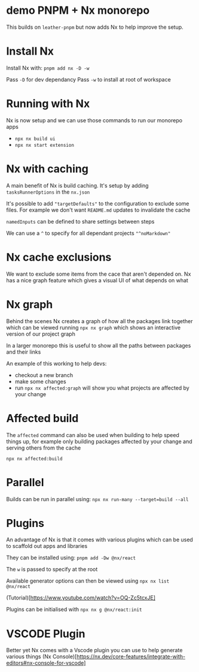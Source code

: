 # demo PNPM + Nx monorepo

This builds on `leather-pnpm` but now adds Nx to help improve the setup. 

# Install Nx
Install Nx with: `pnpm add nx -D -w`

Pass `-D` for dev dependancy
Pass `-w` to install at root of workspace

# Running with Nx

Nx is now setup and we can use those commands to run our monorepo apps
- `npx nx build ui`
- `npx nx start extension`

# Nx with caching

A main benefit of Nx is build caching. It's setup by adding `tasksRunnerOptions` in the `nx.json`

It's possible to add `"targetDefaults"` to the configuration to exclude some files. For example we don't want `README.md` updates to invalidate the cache

`namedInputs` can be defined to share settings between steps

We can use a `^` to specify for all dependant projects `"^noMarkdown"`

# Nx cache exclusions 

We want to exclude some items from the cace that aren't depended on. Nx has a nice graph feature which gives a visual UI of what depends on what

# Nx graph

Behind the scenes Nx creates a graph of how all the packages link together which can be viewed running `npx nx graph` which shows an interactive version of our project graph

In a larger monorepo this is useful to show all the paths between packages and their links

An example of this working to help devs:
- checkout a new branch
- make some changes
- run `npx nx affected:graph` will show you what projects are affected by your change

# Affected build

The `affected` command can also be used when building to help speed things up, for example only building packages affected by your change and serving others from the cache

`npx nx affected:build`

# Parallel

Builds can be run in parallel using: `npx nx run-many --target=build --all`

# Plugins

An advantage of Nx is that it comes with various plugins which can be used to scaffold out apps and libraries

They can be installed using:
`pnpm add -Dw @nx/react`

The `w` is passed to specify at the root

Available generator options can then be viewed using `npx nx list @nx/react`

(Tutorial)[https://www.youtube.com/watch?v=OQ-Zc5tcxJE]

Plugins can be initialised with `npx nx g @nx/react:init`

# VSCODE Plugin

Better yet Nx comes with a Vscode plugin you can use to help generate various things
(Nx Console)[https://nx.dev/core-features/integrate-with-editors#nx-console-for-vscode]

